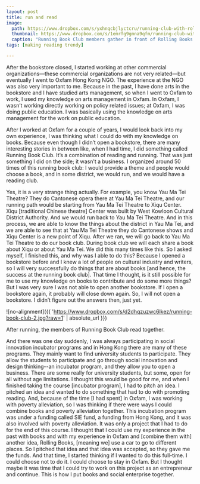 ```yaml
---
layout: post
title: run and read
image:
  path: https://www.dropbox.com/s/yxhnqcbjlyctcru/running-club-with-rollingbooks.png?raw=1
  thumbnail: https://www.dropbox.com/s/1emrfg9gmna9qfm/running-club-with-rollingbooks_thumbnail.png?raw=1
  caption: "Running Book Club members gather in front of Rolling Books."
tags: [making reading trendy]

---
```


After the bookstore closed, I started working at other commercial organizations—these commercial organizations are not very related—but eventually I went to Oxfam Hong Kong NGO. The experience at the NGO was also very important to me. Because in the past, I have done arts in the bookstore and I have studied arts management, so when I went to Oxfam to work, I used my knowledge on arts management in Oxfam. In Oxfam, I wasn’t working directly working on policy related issues; at Oxfam, I was doing public education. I was basically using the knowledge on arts management for the work on public education.

After I worked at Oxfam for a couple of years, I would look back into my own experience, I was thinking what I could do with my knowledge on books. Because even though I didn’t open a bookstore, there are many interesting stories in between like, when I had time, I did something called Running Book Club. It’s a combination of reading and running. That was just something I did on the side; it wasn’t a business. I organized around 50 times of this running book club: I would provide a theme and people would choose a book, and in some district, we would run, and we would have a reading club. 

Yes, it is a very strange thing actually. For example, you know Yau Ma Tei Theatre? They do Cantonese opera there at Yau Ma Tei Theatre, and our running path would be starting from Yau Ma Tei Theatre to Xiqu Center. Xiqu [traditional Chinese theatre] Center was built by West Kowloon Cultural District Authority. And we would run back to Yau Ma Tei Theatre. And in this process, we are able to know the things about the district in Yau Ma Tei, and we are able to see that at Yau Ma Tei Theatre they do Cantonese shows and Xiqu Center is a new point of Xiqu. After we ran, we will go back to Yau Ma Tei Theatre to do our book club. During book club we will each share a book about Xiqu or about Yau Ma Tei. We did this many times like this. So I asked myself, I finished this, and why was I able to do this? Because I opened a bookstore before and I knew a lot of people on cultural industry and writers, so I will very successfully do things that are about books [and hence, the success at the running book club]. That time I thought, is it still possible for me to use my knowledge on books to contribute and do some more things? But I was very sure I was not able to open another bookstore. If I open a bookstore again, it probably will close down again. So, I will not open a bookstore. I didn’t figure out the answers then, just yet. 

![no-alignment]({{ 'https://www.dropbox.com/s/d2dhqzuzwc6lkez/running-book-club-2.jpg?raw=1' | absolute_url }})
  <figcaption>After running, the members of Running Book Club read together.</figcaption>
  
And there was one day suddenly, I was always participating in social innovation incubator programs and in Hong Kong there are many of these programs. They mainly want to find university students to participate. They allow the students to participate and go through social innovation and design thinking--an incubator program, and they allow you to open a business. There are some really for university students, but some, open for all without age limitations. I thought this would be good for me, and when I finished taking the course [incubator program], I had to pitch an idea. I pitched an idea and wanted to do something that had to do with promoting reading. And, because of the time [I had spent] in Oxfam, I was working with poverty alleviation, so I was thinking if there were ways I could combine books and poverty alleviation together. This incubation program was under a funding called SIE fund, a funding from Hong Kong, and it was also involved with poverty alleviation. It was only a project that I had to do for the end of this course. I thought that I could use my experience in the past with books and with my experience in Oxfam and [combine them with] another idea, Rolling Books, [meaning we] use a car to go to different places. So I pitched that idea and that idea was accepted, so they gave me the funds. And that time, I started thinking if I wanted to do this full-time. I could choose not to do it. I could choose to stay in Oxfam. But I thought maybe it was time that I could try to work on this project as an entrepreneur and continue. This is how I put books and social enterprise together.  


